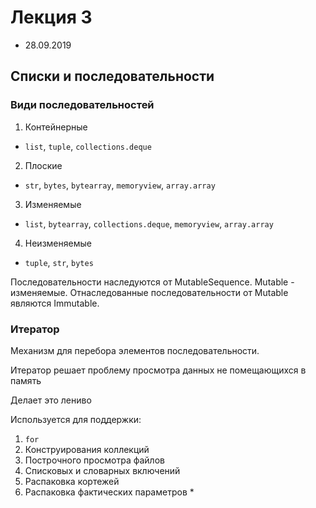 # Лекция 3

* 28.09.2019

## Списки и последовательности

### Види последовательностей

1. Контейнерные

* `list`, `tuple`, `collections.deque`

2. Плоские

* `str`, `bytes`, `bytearray`, `memoryview`, `array.array`

3. Изменяемые

* `list`, `bytearray`, `collections.deque`, `memoryview`, `array.array`

4. Неизменяемые

* `tuple`, `str`, `bytes`

Последовательности наследуются от MutableSequence. Mutable - изменяемые. Отнаследованные последовательности от Mutable являются Immutable. 

### Итератор

Механизм для перебора элементов последовательности.

Итератор решает проблему просмотра данных не помещающихся в память

Делает это лениво

Используется для поддержки:
1. `for`
2. Конструирования коллекций
3. Построчного просмотра файлов
4. Списковых и словарных включений
5. Распаковка кортежей
6. Распаковка фактических параметров *



